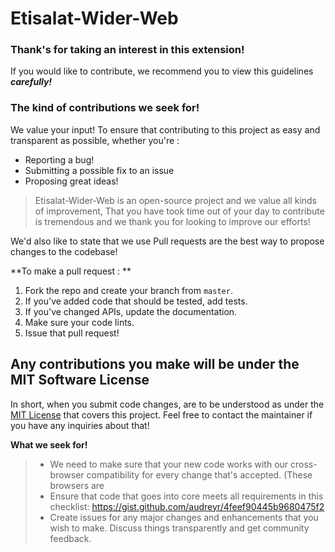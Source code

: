 # Etisalat-Wider-Web

### Thank's for taking an interest in this extension!

If you would like to contribute, we recommend you to view this guidelines ***carefully!***

### The kind of contributions we seek for!

We value your input! To ensure that contributing to this project as easy and transparent as possible, whether you're :

- Reporting a bug!
- Submitting a possible fix to an issue
- Proposing great ideas!

> Etisalat-Wider-Web is an open-source project and we value all kinds of improvement, That you have took time out of your day to contribute is tremendous and we thank you for looking to improve our efforts!

We'd also like to state that we use Pull requests are the best way to propose changes to the codebase!

**To make a pull request : **

1. Fork the repo and create your branch from `master`.
2. If you've added code that should be tested, add tests.
3. If you've changed APIs, update the documentation.
4. Make sure your code lints.
5. Issue that pull request!

## Any contributions you make will be under the MIT Software License
In short, when you submit code changes, are to be understood as under the [MIT License](http://choosealicense.com/licenses/mit/) that covers this project. Feel free to contact the maintainer if you have any inquiries about that!

**What we seek for!**
> * We need to make sure that your new code works with our cross-browser compatibility for every change that's accepted. (These browsers are 
> * Ensure that code that goes into core meets all requirements in this checklist: https://gist.github.com/audreyr/4feef90445b9680475f2
> * Create issues for any major changes and enhancements that you wish to make. Discuss things transparently and get community feedback.
